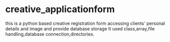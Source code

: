 # creative_applicationform
this is a python based  creative registration form accessing clients' personal details and image and provide database storage 
It used class,array,file handling,database connection,directories.

